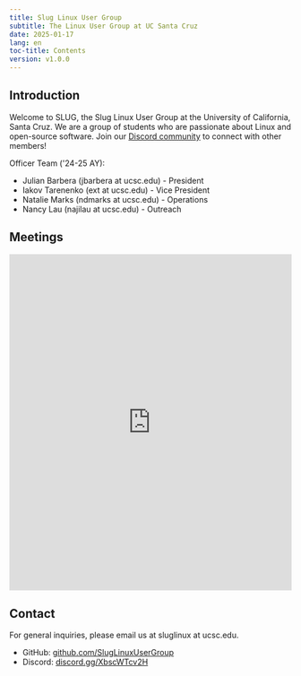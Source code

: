 ```yaml
---
title: Slug Linux User Group
subtitle: The Linux User Group at UC Santa Cruz
date: 2025-01-17
lang: en
toc-title: Contents
version: v1.0.0
---
```


## Introduction

Welcome to SLUG, the Slug Linux User Group at the University of California, Santa Cruz. We are a group of students who are passionate about Linux and open-source software. Join our [Discord community](https://discord.gg/XbscWTcv2H) to connect with other members!

Officer Team ('24-25 AY):

* Julian Barbera (jbarbera at ucsc.edu) - President
* Iakov Tarenenko (ext at ucsc.edu) - Vice President
* Natalie Marks (ndmarks at ucsc.edu) - Operations
* Nancy Lau (najilau at ucsc.edu) - Outreach

## Meetings


<iframe 
	src="https://calendar.google.com/calendar/embed?src=c_cf4a7d34a6df75c9a373456d66b88b66b40bdb72d5443bc0387f51c9480e30f0@group.calendar.google.com&ctz=America%2FLos_Angeles&showPrint=0&showTitle=0&showCalendars=0&showTabs=1&mode=MONTH" 
	style="border: 0; width: 100%; height: 600px;" 
	frameborder="0" 
	scrolling="no">
</iframe>

## Contact

For general inquiries, please email us at sluglinux at ucsc.edu.

* GitHub: [github.com/SlugLinuxUserGroup](https://github.com/SlugLinuxUserGroup)
* Discord: [discord.gg/XbscWTcv2H](https://discord.gg/XbscWTcv2H)
